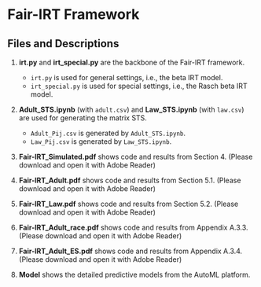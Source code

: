 # Fair-IRT Framework

## Files and Descriptions

1. **irt.py** and **irt_special.py** are the backbone of the Fair-IRT framework.
   - `irt.py` is used for general settings, i.e., the beta IRT model.
   - `irt_special.py` is used for special settings, i.e., the Rasch beta IRT model.

2. **Adult_STS.ipynb** (with `adult.csv`) and **Law_STS.ipynb** (with `law.csv`) are used for generating the matrix STS.
   - `Adult_Pij.csv` is generated by `Adult_STS.ipynb`.
   - `Law_Pij.csv` is generated by `Law_STS.ipynb`.

3. **Fair-IRT_Simulated.pdf** shows code and results from Section 4. (Please download and open it with Adobe Reader)
4. **Fair-IRT_Adult.pdf** shows code and results from Section 5.1. (Please download and open it with Adobe Reader)
5. **Fair-IRT_Law.pdf** shows code and results from Section 5.2. (Please download and open it with Adobe Reader)
6. **Fair-IRT_Adult_race.pdf** shows code and results from Appendix A.3.3. (Please download and open it with Adobe Reader)
7. **Fair-IRT_Adult_ES.pdf** shows code and results from Appendix A.3.4. (Please download and open it with Adobe Reader)
8. **Model** shows the detailed predictive models from the AutoML platform.